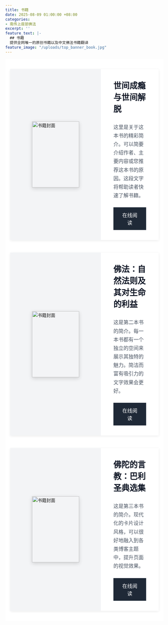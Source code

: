 ```yaml
---
title: 书籍
date: 2025-08-09 01:00:00 +08:00
categories:
- 南传上座部佛法
excerpt: ''
feature_text: |-
  ## 书籍
  提供全网唯一的原创书籍以及中文佛法书籍翻译
feature_image: "/uploads/top_banner_book.jpg"
---
```


<div style="display:flex;flex-direction:column;align-items:center;padding:2rem 1rem;background-color:#ffffff;">
<div style="background-color:#ffffff;box-shadow:0 2px 8px rgba(0,0,0,0.08);overflow:hidden;display:flex;flex-direction:row;width:100%;max-width:800px;margin-bottom:2.5rem;transition:box-shadow .3s ease;" onmouseover="this.style.boxShadow='0 5px 15px rgba(0,0,0,0.12)';" onmouseout="this.style.boxShadow='0 2px 8px rgba(0,0,0,0.08)';"><div style="width:240px;flex-shrink:0;background-color:#f3f4f6;display:flex;align-items:center;justify-content:center;padding:1.5rem;"><img src="https://placehold.co/150x210/3B82F6/FFFFFF?text=封面" alt="书籍封面" style="width:150px;height:210px;object-fit:cover;box-shadow:0 4px 12px rgba(0,0,0,0.15);"></div><div style="padding:2rem 2.5rem;display:flex;flex-direction:column;justify-content:center;flex-grow:1;"><h3 style="margin-top:0;margin-bottom:.75rem;font-size:1.6rem;font-weight:600;color:#111827;">世间成瘾与世间解脱</h3><p style="font-size:1rem;line-height:1.7;color:#4b5563;margin-bottom:1.5rem;">这里是关于这本书的精彩简介。可以简要介绍作者、主要内容或您推荐这本书的原因。这段文字将帮助读者快速了解书籍。</p><div style="margin-top:auto;"><a href="#" target="_blank" rel="noopener noreferrer" style="text-decoration:none;padding:.75rem 1.75rem;font-size:1rem;font-weight:500;text-align:center;display:inline-block;background-color:#1f2937;color:#ffffff;transition:background-color .2s ease;" onmouseover="this.style.backgroundColor='#374151'" onmouseout="this.style.backgroundColor='#1f2937'">在线阅读</a></div></div></div>
<div style="background-color:#ffffff;box-shadow:0 2px 8px rgba(0,0,0,0.08);overflow:hidden;display:flex;flex-direction:row;width:100%;max-width:800px;margin-bottom:2.5rem;transition:box-shadow .3s ease;" onmouseover="this.style.boxShadow='0 5px 15px rgba(0,0,0,0.12)';" onmouseout="this.style.boxShadow='0 2px 8px rgba(0,0,0,0.08)';"><div style="width:240px;flex-shrink:0;background-color:#f3f4f6;display:flex;align-items:center;justify-content:center;padding:1.5rem;"><img src="/uploads/buddhadhamma/includes/images/buddhadhamma-cover-front.jpg" alt="书籍封面" style="width:150px;height:210px;object-fit:cover;box-shadow:0 4px 12px rgba(0,0,0,0.15);"></div><div style="padding:2rem 2.5rem;display:flex;flex-direction:column;justify-content:center;flex-grow:1;"><h3 style="margin-top:0;margin-bottom:.75rem;font-size:1.6rem;font-weight:600;color:#111827;">佛法：自然法则及其对生命的利益</h3><p style="font-size:1rem;line-height:1.7;color:#4b5563;margin-bottom:1.5rem;">这是第二本书的简介。每一本书都有一个独立的空间来展示其独特的魅力。简洁而富有吸引力的文字效果会更好。</p><div style="margin-top:auto;"><a href="/buddhadhamma/" target="_blank" rel="noopener noreferrer" style="text-decoration:none;padding:.75rem 1.75rem;font-size:1rem;font-weight:500;text-align:center;display:inline-block;background-color:#1f2937;color:#ffffff;transition:background-color .2s ease;" onmouseover="this.style.backgroundColor='#374151'" onmouseout="this.style.backgroundColor='#1f2937'">在线阅读</a></div></div></div>
<div style="background-color:#ffffff;box-shadow:0 2px 8px rgba(0,0,0,0.08);overflow:hidden;display:flex;flex-direction:row;width:100%;max-width:800px;transition:box-shadow .3s ease;" onmouseover="this.style.boxShadow='0 5px 15px rgba(0,0,0,0.12)';" onmouseout="this.style.boxShadow='0 2px 8px rgba(0,0,0,0.08)';"><div style="width:240px;flex-shrink:0;background-color:#f3f4f6;display:flex;align-items:center;justify-content:center;padding:1.5rem;"><img src="/uploads/buddhawords/cover.jpg" alt="书籍封面" style="width:150px;height:210px;object-fit:cover;box-shadow:0 4px 12px rgba(0,0,0,0.15);"></div><div style="padding:2rem 2.5rem;display:flex;flex-direction:column;justify-content:center;flex-grow:1;"><h3 style="margin-top:0;margin-bottom:.75rem;font-size:1.6rem;font-weight:600;color:#111827;">佛陀的言教：巴利圣典选集</h3><p style="font-size:1rem;line-height:1.7;color:#4b5563;margin-bottom:1.5rem;">这是第三本书的简介。现代化的卡片设计风格，可以很好地融入到各类博客主题中，提升页面的视觉效果。</p><div style="margin-top:auto;"><a href="/buddhawords/" target="_blank" rel="noopener noreferrer" style="text-decoration:none;padding:.75rem 1.75rem;font-size:1rem;font-weight:500;text-align:center;display:inline-block;background-color:#1f2937;color:#ffffff;transition:background-color .2s ease;" onmouseover="this.style.backgroundColor='#374151'" onmouseout="this.style.backgroundColor='#1f2937'">在线阅读</a></div></div></div>
</div>

